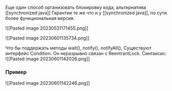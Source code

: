 Еще один способ организовать блокировку кода, альтернатива [[synchronized java]] Гарантии те же что и у  [[synchronized java]], по сути более функциональная версия.




![[Pasted image 20230531171455.png]] 

![[Pasted image 20230601135734.png]]

Что бы поддержать методы wait(), notify(), notifyAll(), Существуют интерфейс Condition. Он неразрывно связан с ReentrantLock. Синтаксис:
![[Pasted image 20230601142026.png]]

### Пример
![[Pasted image 20230601142246.png]]